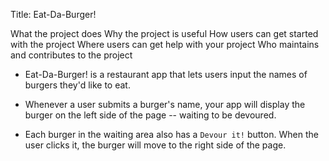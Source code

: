 Title: Eat-Da-Burger!

What the project does
Why the project is useful
How users can get started with the project
Where users can get help with your project
Who maintains and contributes to the project

* Eat-Da-Burger! is a restaurant app that lets users input the names of burgers they'd like to eat.

* Whenever a user submits a burger's name, your app will display the burger on the left side of the page -- waiting to be devoured.

* Each burger in the waiting area also has a `Devour it!` button. When the user clicks it, the burger will move to the right side of the page.